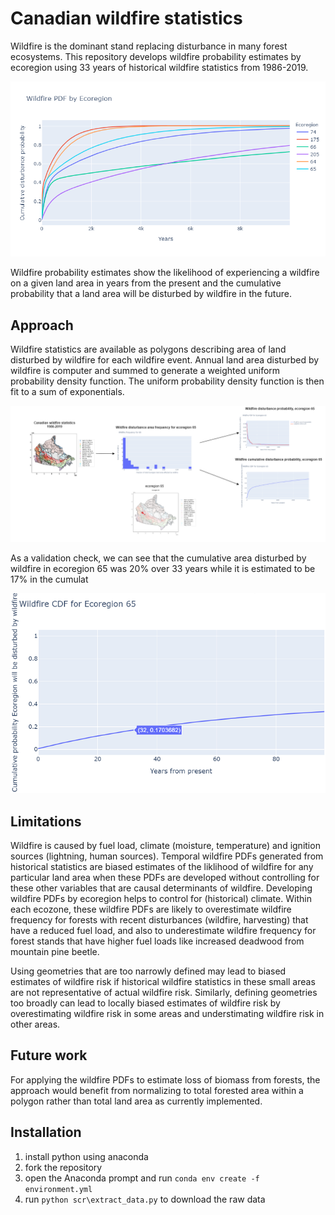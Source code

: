 # Canadian wildfire statistics

Wildfire is the dominant stand replacing disturbance in many forest ecosystems. This repository develops wildfire probability estimates by ecoregion using 33 years of historical wildfire statistics from 1986-2019.

![cdf-sample](figures/cdf-ecoregions.png)

Wildfire probability estimates show the likelihood of experiencing a wildfire on a given land area in years from the present and the cumulative probability that a land area will be disturbed by wildfire in the future.


## Approach
Wildfire statistics are available as polygons describing area of land disturbed by wildfire for each wildfire event. Annual land area disturbed by wildfire is computer and summed to generate a weighted uniform probability density function. The uniform probability density function is then fit to a sum of exponentials.

![approach](figures/overview.png)

As a validation check, we can see that the cumulative area disturbed by wildfire in ecoregion 65 was 20% over 33 years while it is estimated to be 17% in the cumulat

![cdf-validation](figures/cdf-validation.png)

## Limitations
Wildfire is caused by fuel load, climate (moisture, temperature) and ignition sources (lightning, human sources). Temporal wildfire PDFs generated from historical statistics are biased estimates of the liklihood of wildfire for any particular land area when these PDFs are developed without controlling for these other variables that are causal determinants of wildfire. Developing wildfire PDFs by ecoregion helps to control for (historical) climate. Within each ecozone, these wildfire PDFs are likely to overestimate wildfire frequency for forests with recent disturbances (wildfire, harvesting) that have a reduced fuel load, and also to underestimate wildfire frequency for forest stands that have higher fuel loads like increased deadwood from mountain pine beetle.

Using geometries that are too narrowly defined may lead to biased estimates of wildfire risk if historical wildfire statistics in these small areas are not representative of actual wildfire risk.  Similarly, defining geometries too broadly can lead to locally biased estimates of wildfire risk by overestimating wildfire risk in some areas and understimating wildfire risk in other areas.

## Future work
For applying the wildfire PDFs to estimate loss of biomass from forests, the approach would benefit from normalizing to total forested area within a polygon rather than total land area as currently implemented.


## Installation
1. install python using anaconda
2. fork the repository
3. open the Anaconda prompt and run `conda env create -f environment.yml`
4. run `python scr\extract_data.py` to download the raw data

